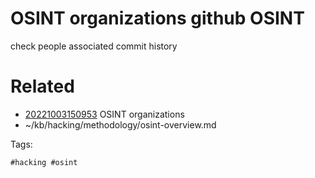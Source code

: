 # OSINT organizations github OSINT
check people associated
commit history

# Related

- [20221003150953](/zet/20221003150953/README.md) OSINT organizations
- ~/kb/hacking/methodology/osint-overview.md

Tags:

    #hacking #osint 
